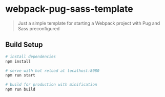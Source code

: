 # webpack-pug-sass-template

> Just a simple template for starting a Webpack project with Pug and Sass preconfigured

## Build Setup

``` bash
# install dependencies
npm install

# serve with hot reload at localhost:8080
npm run start

# build for production with minification
npm run build
```
